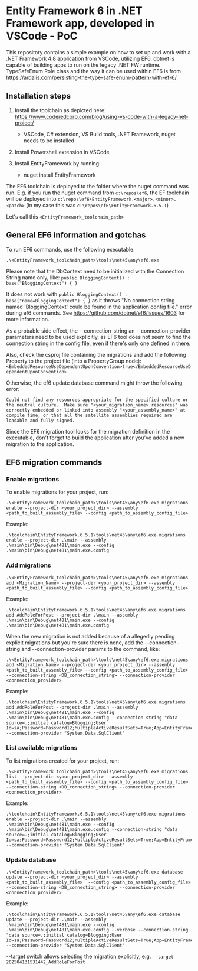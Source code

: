 # Entity Framework 6 in .NET Framework app, developed in VSCode - PoC

This repository contains a simple example on how to set up and work with a .NET Framework 4.8 application from VSCode, utilizing EF6. dotnet is capable of building apps to run on the legacy .NET FW runtime.
TypeSafeEnum Role class and the way it can be used within EF6 is from https://ardalis.com/persisting-the-type-safe-enum-pattern-with-ef-6/

## Installation steps

1. Install the toolchain as depicted here: https://www.coderedcorp.com/blog/using-vs-code-with-a-legacy-net-project/
    - VSCode, C# extension, VS Build tools, .NET Framework, nuget needs to be installed

2. Install Powershell extension in VSCode

3. Install EntityFramework by running: 
    - nuget install EntityFramework

The EF6 toolchain is deployed to the folder where the nuget command was run. E.g. if you run the nuget command from ```c:\repos\ef6```,
the EF toolchain will be deployed into ```c:\repos\ef6\EntityFramework.<major>.<minor>.<patch>``` (in my case this was ```c:\repos\ef6\EntityFramework.6.5.1```)

Let's call this ```<EntityFramework_toolchain_path>```

## General EF6 information and gotchas
To run EF6 commands, use the following executable:
```
.\<EntityFramework_toolchain_path>\tools\net45\any\ef6.exe 
```

Please note that the DbContext need to be initialized with the Connection String name only, like:
```public BloggingContext() : base("BloggingContext") { }```

It does not work with 
```public BloggingContext() : base("name=BloggingContext") { }```
as it throws "No connection string named 'BloggingContext' could be found in the application config file." error during ef6 commands. See https://github.com/dotnet/ef6/issues/1603 for more information. 

As a probable side effect, the --connection-string an --connection-provider parameters need to be used explicitly, as EF6 tool does not seem to find the connection string in the config file, even if there's only one defined in there.

Also, check the csproj file containing the migrations and add the following Property to the project file (into a PropertyGroup node):
```<EmbeddedResourceUseDependentUponConvention>true</EmbeddedResourceUseDependentUponConvention>```

Otherwise, the ef6 update database command might throw the following error:
```
Could not find any resources appropriate for the specified culture or the neutral culture.  Make sure "<your_migration_name>.resources" was correctly embedded or linked into assembly "<your_assembly_name>" at compile time, or that all the satellite assemblies required are loadable and fully signed.
```

Since the EF6 migration tool looks for the migration definition in the executable, don't forget to build the application after you've added a new migration to the application.

## EF6 migration commands

### Enable migrations
To enable migrations for your project, run:
```
.\<EntityFramework_toolchain_path>\tools\net45\any\ef6.exe migrations enable --project-dir <your_project_dir> --assembly <path_to_built_assembly_file> --config <path_to_assembly_config_file>
```
Example: 
```
.\toolchain\EntityFramework.6.5.1\tools\net45\any\ef6.exe migrations enable --project-dir .\main --assembly .\main\bin\Debug\net481\main.exe --config .\main\bin\Debug\net481\main.exe.config
```

### Add migrations
```
.\<EntityFramework_toolchain_path>\tools\net45\any\ef6.exe migrations add <Migration_Name> --project-dir <your_project_dir> --assembly <path_to_built_assembly_file> --config <path_to_assembly_config_file>
```
Example: 
```
.\toolchain\EntityFramework.6.5.1\tools\net45\any\ef6.exe migrations add AddRoleForPost --project-dir .\main --assembly .\main\bin\Debug\net481\main.exe --config .\main\bin\Debug\net481\main.exe.config
```

When the new migration is not added because of a allegedly pending explicit migrations but you're sure there is none, add the --connection-string and --connection-provider params to the command, like:
```
.\<EntityFramework_toolchain_path>\tools\net45\any\ef6.exe migrations add <Migration_Name> --project-dir <your_project_dir> --assembly <path_to_built_assembly_file> --config <path_to_assembly_config_file>  --connection-string <DB_connection_string> --connection-provider <connection_provider>
```
Example:
```
.\toolchain\EntityFramework.6.5.1\tools\net45\any\ef6.exe migrations add AddRoleForPost --project-dir .\main --assembly .\main\bin\Debug\net481\main.exe --config .\main\bin\Debug\net481\main.exe.config --connection-string "data source=.;initial catalog=Blogging;User Id=sa;Password=Password12;MultipleActiveResultSets=True;App=EntityFramework" --connection-provider "System.Data.SqlClient"
```

### List available migrations
To list migrations created for your project, run:
```
.\<EntityFramework_toolchain_path>\tools\net45\any\ef6.exe migrations list --project-dir <your_project_dir> --assembly <path_to_built_assembly_file> --config <path_to_assembly_config_file> --connection-string <DB_connection_string> --connection-provider <connection_provider>
```
Example:
```
.\toolchain\EntityFramework.6.5.1\tools\net45\any\ef6.exe migrations enable --project-dir .\main --assembly .\main\bin\Debug\net481\main.exe --config .\main\bin\Debug\net481\main.exe.config --connection-string "data source=.;initial catalog=Blogging;User Id=sa;Password=Password12;MultipleActiveResultSets=True;App=EntityFramework" --connection-provider "System.Data.SqlClient"
```

### Update database
```
.\<EntityFramework_toolchain_path>\tools\net45\any\ef6.exe database update --project-dir <your_project_dir> --assembly <path_to_built_assembly_file>  --config <path_to_assembly_config_file> --connection-string <DB_connection_string> --connection-provider <connection_provider>
```
Example:
```
.\toolchain\EntityFramework.6.5.1\tools\net45\any\ef6.exe database update --project-dir .\main --assembly .\main\bin\Debug\net481\main.exe --config .\main\bin\Debug\net481\main.exe.config --verbose --connection-string "data source=.;initial catalog=Blogging;User Id=sa;Password=Password12;MultipleActiveResultSets=True;App=EntityFramework" --connection-provider "System.Data.SqlClient"
```

--target switch allows selecting the migration explicitly, e.g. ```--target 202504131531442_AddRoleForPost```



